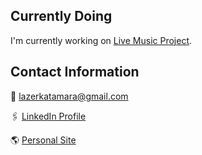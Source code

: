 ## Currently Doing
I'm currently working on [Live Music Project](https://www.livemusicproject.org/). 

## Contact Information

📩 lazerkatamara@gmail.com

🖇️ [LinkedIn Profile](https://www.linkedin.com/in/aramattamara/)

🌎 [Personal Site](https://www.aramattamara.com/)
